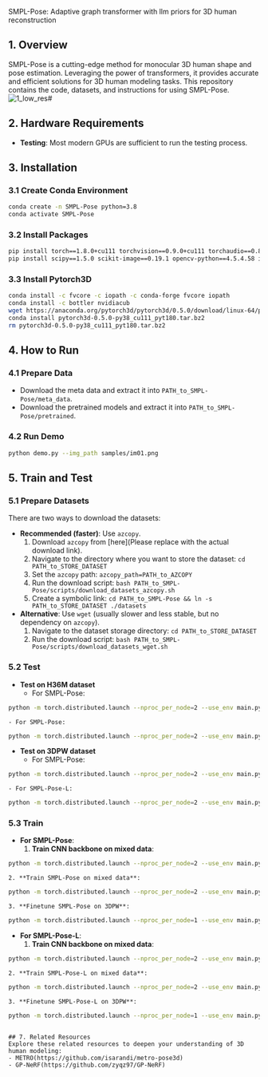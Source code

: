  SMPL-Pose: Adaptive graph transformer with llm priors for 3D human reconstruction

## 1. Overview
SMPL-Pose is a cutting-edge method for monocular 3D human shape and pose estimation. Leveraging the power of transformers, it provides accurate and efficient solutions for 3D human modeling tasks. This repository contains the code, datasets, and instructions for using SMPL-Pose.
![1_low_res](https://github.com/user-attachments/assets/3a1efa45-b489-494a-93f9-af1517b49563)#
## 2. Hardware Requirements
- **Testing**: Most modern GPUs are sufficient to run the testing process.

## 3. Installation
### 3.1 Create Conda Environment
```bash
conda create -n SMPL-Pose python=3.8
conda activate SMPL-Pose
```
### 3.2 Install Packages
```bash
pip install torch==1.8.0+cu111 torchvision==0.9.0+cu111 torchaudio==0.8.0 -f https://download.pytorch.org/whl/torch_stable.html
pip install scipy==1.5.0 scikit-image==0.19.1 opencv-python==4.5.4.58 imageio matplotlib numpy==1.20.3 chumpy==0.70 ipython ipykernel ipdb smplx==0.1.28 tensorboardx==2.4 tensorboard==2.7.0 easydict pillow==8.4.0
```
### 3.3 Install Pytorch3D
```bash
conda install -c fvcore -c iopath -c conda-forge fvcore iopath
conda install -c bottler nvidiacub
wget https://anaconda.org/pytorch3d/pytorch3d/0.5.0/download/linux-64/pytorch3d-0.5.0-py38_cu111_pyt180.tar.bz2 --no-check-certificate
conda install pytorch3d-0.5.0-py38_cu111_pyt180.tar.bz2
rm pytorch3d-0.5.0-py38_cu111_pyt180.tar.bz2
```

## 4. How to Run
### 4.1 Prepare Data
- Download the meta data and extract it into `PATH_to_SMPL-Pose/meta_data`.
- Download the pretrained models and extract it into `PATH_to_SMPL-Pose/pretrained`.

### 4.2 Run Demo
```bash
python demo.py --img_path samples/im01.png
```

## 5. Train and Test
### 5.1 Prepare Datasets
There are two ways to download the datasets:
- **Recommended (faster)**: Use `azcopy`.
    1. Download `azcopy` from [here](Please replace with the actual download link).
    2. Navigate to the directory where you want to store the dataset: `cd PATH_to_STORE_DATASET`
    3. Set the `azcopy` path: `azcopy_path=PATH_to_AZCOPY`
    4. Run the download script: `bash PATH_to_SMPL-Pose/scripts/download_datasets_azcopy.sh`
    5. Create a symbolic link: `cd PATH_to_SMPL-Pose && ln -s PATH_to_STORE_DATASET ./datasets`
- **Alternative**: Use `wget` (usually slower and less stable, but no dependency on `azcopy`).
    1. Navigate to the dataset storage directory: `cd PATH_to_STORE_DATASET`
    2. Run the download script: `bash PATH_to_SMPL-Pose/scripts/download_datasets_wget.sh`

### 5.2 Test
- **Test on H36M dataset**
    - For SMPL-Pose:
```bash
python -m torch.distributed.launch --nproc_per_node=2 --use_env main.py --eval_only --val_batch_size=128 --model_type=SMPL-Pose --data_mode=h36m --hrnet_type=w32 --load_checkpoint=pretrained/SMPL-Pose_h36m.pt 
```
    - For SMPL-Pose:
```bash
python -m torch.distributed.launch --nproc_per_node=2 --use_env main.py --eval_only --val_batch_size=128 --model_type=SMPL-Pose --data_mode=h36m --hrnet_type=w48 --load_checkpoint=pretrained/SMPL-Pose-L_h36m.pt 
```
- **Test on 3DPW dataset**
    - For SMPL-Pose:
```bash
python -m torch.distributed.launch --nproc_per_node=2 --use_env main.py --eval_only --val_batch_size=128 --model_type=SMPL-Pose --data_mode=3dpw --hrnet_type=w32 --load_checkpoint=pretrained/SMPL-Pose_3dpw.pt 
```
    - For SMPL-Pose-L:
```bash
python -m torch.distributed.launch --nproc_per_node=2 --use_env main.py --eval_only --val_batch_size=128 --model_type=SMPL-Pose --data_mode=3dpw --hrnet_type=w48 --load_checkpoint=pretrained/SMPL-Pose-L_3dpw.pt 
```

### 5.3 Train
- **For SMPL-Pose**:
    1. **Train CNN backbone on mixed data**:
```bash
python -m torch.distributed.launch --nproc_per_node=2 --use_env main.py --exp_name=backbone --batch_size=100 --num_workers=8 --lr=2e-4 --data_mode=h36m --model_type=backbone --num_epochs=50 --hrnet_type=w32  
```
    2. **Train SMPL-Pose on mixed data**:
```bash
python -m torch.distributed.launch --nproc_per_node=2 --use_env main.py --exp_name=SMPL-Pose --batch_size=100 --num_workers=8 --lr=2e-4 --data_mode=h36m --model_type=SMPL-Pose --num_epochs=100 --hrnet_type=w32 --load_checkpoint=logs/backbone/checkpoints/epoch_049.pt
```
    3. **Finetune SMPL-Pose on 3DPW**:
```bash
python -m torch.distributed.launch --nproc_per_node=1 --use_env main.py --exp_name=SMPL-Pose_3dpw --batch_size=32 --num_workers=8 --lr=1e-4 --data_mode=3dpw --model_type=SMPL-Pose --num_epochs=2 --hrnet_type=w32 --load_checkpoint=logs/SMPL-Pose/checkpoints/epoch_***.pt --summary_steps=100
```
- **For SMPL-Pose-L**:
    1. **Train CNN backbone on mixed data**:
```bash
python -m torch.distributed.launch --nproc_per_node=2 --use_env main.py --exp_name=backbone-L --batch_size=100 --num_workers=8 --lr=2e-4 --data_mode=h36m --model_type=backbone --num_epochs=50 --hrnet_type=w48  
```
    2. **Train SMPL-Pose-L on mixed data**:
```bash
python -m torch.distributed.launch --nproc_per_node=2 --use_env main.py --exp_name=SMPL-Pose-L --batch_size=100 --num_workers=8 --lr=2e-4 --data_mode=h36m --model_type=SMPL-Pose --num_epochs=100 --hrnet_type=w48 --load_checkpoint=logs/backbone-L/checkpoints/epoch_049.pt
```
    3. **Finetune SMPL-Pose-L on 3DPW**:
```bash
python -m torch.distributed.launch --nproc_per_node=1 --use_env main.py --exp_name=SMPL-Pose-L_3dpw --batch_size=32 --num_workers=8 --lr=1e-4 --data_mode=3dpw --model_type=SMPL-Pose --num_epochs=2 --hrnet_type=w48 --load_checkpoint=logs/SMPL-Pose-L/checkpoints/epoch_***.pt --summary_steps=100
```
```

## 7. Related Resources
Explore these related resources to deepen your understanding of 3D human modeling:
- METRO(https://github.com/isarandi/metro‑pose3d)
- GP-NeRF(https://github.com/zyqz97/GP‑NeRF)
